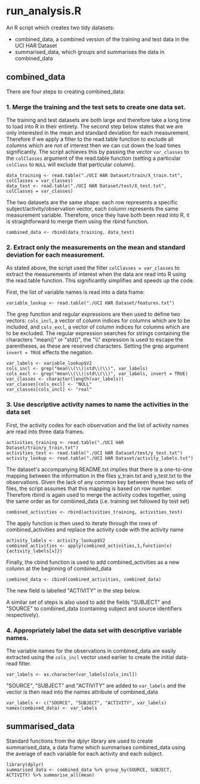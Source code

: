 # run_analysis.R

An R script which creates two tidy datasets:
* combined_data, a combined version of the training and test data in the UCI HAR Dataset
* summarised_data, which groups and summarises the data in combined_data

## combined_data

There are four steps to creating combined_data:

### 1. Merge the training and the test sets to create one data set.

The training and test datasets are both large and therefore take a long time to load into R in their entirety. The second step below states that we are only interested in the mean and standard deviation for each measurement. Therefore if we apply a filter to the read.table function to exclude all columns which are not of interest then we can cut down the load times significantly. The script achieves this by passing the vector `var_classes` to the `colClasses` argument of the read.table function (setting a particular `colClass` to `NULL` will exclude that particular column).

```
data_training <- read.table("./UCI HAR Dataset/train/X_train.txt", colClasses = var_classes)
data_test <- read.table("./UCI HAR Dataset/test/X_test.txt", colClasses = var_classes)
```

The two datasets are the same shape: each row represents a specific subject/activity/observation vector, each column represents the same measurement variable. Therefore, once they have both been read into R, it is straightforward to merge them using the rbind function.

```combined_data <- rbind(data_training, data_test)```

### 2. Extract only the measurements on the mean and standard deviation for each measurement.

As stated above, the script used the filter `colClasses = var_classes` to extract the measurements of interest when the data are read into R using the read.table function. This significantly simplifies and speeds up the code. 

First, the list of variable names is read into a data frame:

```variable_lookup <- read.table("./UCI HAR Dataset/features.txt")```

The grep function and regular expressions are then used to define two vectors: `cols_incl`, a vector of column indices for columns which are to be included, and `cols_excl`, a vector of column indices for columns which are to be excluded. The regular expression searches for strings containing the characters "mean()" or "std()", the "\\\\" expression is used to escape the parentheses, as these are reserved characters. Setting the grep argument `invert = TRUE` effects the negation.

```
var_labels <- variable_lookup$V2
cols_incl <- grep("mean\\(\\)|std\\(\\)", var_labels)
cols_excl <- grep("mean\\(\\)|std\\(\\)", var_labels, invert = TRUE)
var_classes <- character(length(var_labels))
var_classes[cols_excl] <- "NULL"
var_classes[cols_incl] <- "real"
```

### 3. Use descriptive activity names to name the activities in the data set

First, the activity codes for each observation and the list of activity names are read into three data frames. 

```
activities_training <- read.table("./UCI HAR Dataset/train/y_train.txt")
activities_test <- read.table("./UCI HAR Dataset/test/y_test.txt")
activity_lookup <- read.table("./UCI HAR Dataset/activity_labels.txt")
```

The dataset's accompanying README.txt implies that there is a one-to-one mapping between the information in the files y_train.txt and y_test.txt to the observations. Given the lack of any common key between these two sets of files, the script assumes that this mapping is based on row number. Therefore rbind is again used to merge the activity codes together, using the same order as for combined_data (i.e. training set followed by test set) 

```combined_activities <- rbind(activities_training, activities_test)```

The apply function is then used to iterate through the rows of combined_activities and replace the activity code with the activity name

```
activity_labels <- activity_lookup$V2
combined_activities <- apply(combined_activities,1,function(x){activity_labels[x]})
```

Finally, the cbind function is used to add combined_activities as a new column at the beginning of combined_data

```combined_data <- cbind(combined_activities, combined_data)```

The new field is labelled "ACTIVITY" in the step below.

A similar set of steps is also used to add the fields "SUBJECT" and "SOURCE" to combined_data (containing subject and source identifiers respectively).

### 4. Appropriately label the data set with descriptive variable names.

The variable names for the observations in combined_data are easily extracted using the `cols_incl` vector used earlier to create the initial data-read filter.

```var_labels <- as.character(var_labels[cols_incl])```

"SOURCE", "SUBJECT" and "ACTIVITY" are added to `var_labels` and the vector is then read into the names attribute of combined_data 

```
var_labels <- c("SOURCE", "SUBJECT", "ACTIVITY", var_labels)
names(combined_data) <- var_labels
```

## summarised_data

Standard functions from the dplyr library are used to create summarised_data, a data frame which summarises combined_data using the average of each variable for each activity and each subject.

```
library(dplyr)
summarised_data <- combined_data %>% group_by(SOURCE, SUBJECT, ACTIVITY) %>% summarise_all(mean)
```
